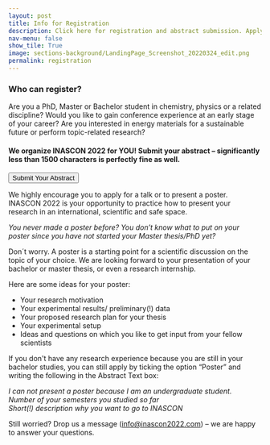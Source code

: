 ```yaml
---
layout: post
title: Info for Registration 
description: Click here for registration and abstract submission. Apply until 16.05.2022. Submission extended until 15.06.2022.
nav-menu: false
show_tile: True
image: sections-background/LandingPage_Screenshot_20220324_edit.png
permalink: registration
---
```



### Who can register?

Are you a PhD, Master or Bachelor student in chemistry, physics or a related discipline?
Would you like to gain conference experience at an early stage of your career?
Are you interested in energy materials for a sustainable future or perform topic-related research? 


#### We organize INASCON 2022 for YOU! Submit your abstract – significantly less than 1500 characters is perfectly fine as well. 

<a href="https://www.eventool.com/web/inascon2022/inaSCON/en/register">
                    <button class="reg_button">Submit Your Abstract<br/></button>
                </a>


We highly encourage you to apply for a talk or to present a poster. INASCON 2022 is your opportunity to practice how to present your research in an international, scientific and safe space. 

*You never made a poster before? 
You don’t know what to put on your poster since you have not started your Master thesis/PhD yet?*

Don´t worry. A poster is a starting point for a scientific discussion on the topic of your choice. We are looking forward to your presentation of your bachelor or master thesis, or even a research internship.

Here are some ideas for your poster:

- Your research motivation
- Your experimental results/ preliminary(!) data
- Your proposed research plan for your thesis
- Your experimental setup
- Ideas and questions on which you like to get input from your fellow scientists
 

If you don't have any research experience because you are still in your bachelor studies, you can still apply by ticking the option “Poster” and writing the following in the Abstract Text box:

*I can not present a poster because I am an undergraduate student.*<br>
*Number of your semesters you studied so far* <br>
*Short(!) description why you want to go to INASCON*
 
Still worried? Drop us a message (<a href="mailto:info@inascon2022.com">info@inascon2022.com</a>) – we are happy to answer your questions. 





